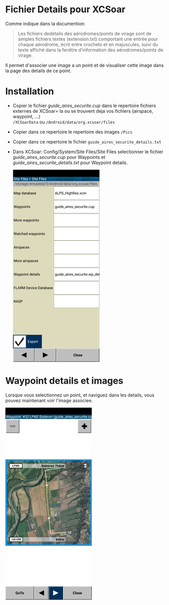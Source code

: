 # Fichier Details pour XCSoar
Comme indique dans la documention:  
>Les fichiers dedétails des aérodromes/points de virage sont de simples fichiers textes (extension.txt) comportant une entrée pour chaque aérodrome, écrit entre crochets et en majuscules, suivi du texte affiché dans la fenêtre d’information des aérodromes/points de virage.

Il permet d'associer une image a un point et de visualiser cette image dans la page des details de ce point.

# Installation
- Copier le fichier *guide_aires_securite.cup* dans le repertoire fichiers externes de XCSoar= la ou se trouvent deja vos fichiers (airspace, waypoint, ...)  
`/XCSoarData` ou `/Android/data/org.xcsoar/files`
- Copier dans ce repertoire le repertoire des images `/Pics`
- Copier dans ce repertoire le fichier `guide_aires_securite_details.txt`

- Dans XCSoar: Config/System/Site Files/Site Files selectionner le fichier *guide_aires_securite.cup* pour Waypoints et *guide_aires_securite_details.txt* pour Waypoint details.  
  
  ![Site Files](images/Screenshot_XCSoar_files.png)

# Waypoint details et images
  Lorsque vous selectionnez un point, et naviguez dans les details, vous pouvez maintenant voir l'image associee.

 ![Site Files](images/Screenshot_XCSoar_wp_details.png)